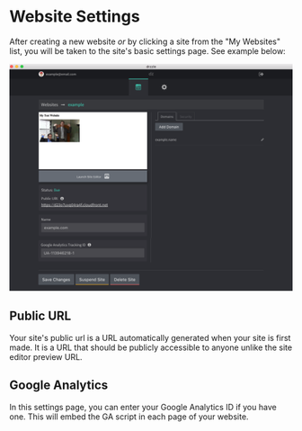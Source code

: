 # Website Settings

After creating a new website _or_ by clicking a site from the "My Websites" list, you will be taken to the site's basic settings page. See example below:

![Droplets](./edit-site-basic.png)

## Public URL
Your site's public url is a URL automatically generated when your site is first made. It is a URL that should be publicly accessible to anyone unlike the site editor preview URL.

## Google Analytics
In this settings page, you can enter your Google Analytics ID if you have one. This will embed the GA script in each page of your website.
